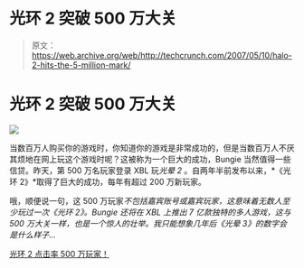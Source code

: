 # 光环 2 突破 500 万大关

> 原文：<https://web.archive.org/web/http://techcrunch.com/2007/05/10/halo-2-hits-the-5-million-mark/>

# 光环 2 突破 500 万大关

![](img/8f94f5f08bee7fbb920d016a26b7ea63.png)

当数百万人购买你的游戏时，你知道你的游戏是非常成功的，但是当数百万人不厌其烦地在网上玩这个游戏时呢？这被称为一个巨大的成功，Bungie 当然值得一些信贷。昨天，第 500 万名玩家登录 XBL 玩*光晕 2* 。自两年半前发布以来，*《光环 2》*取得了巨大的成功，每年有超过 200 万新玩家。

哦，顺便说一句，这 500 万玩家*不包括嘉宾账号或嘉宾玩家，这意味着无数人至少玩过一次《光环 2》。Bungie 还将在 XBL 上推出 7 亿款独特的多人游戏，这与 500 万大关一样，也是一个惊人的壮举。我只能想象几年后《光晕 3》的数字会是什么样子…*

[光环 2 点击率 500 万玩家！](https://web.archive.org/web/20201028052436/http://www.bungie.net/News/content.aspx?type=news&cid=12425)